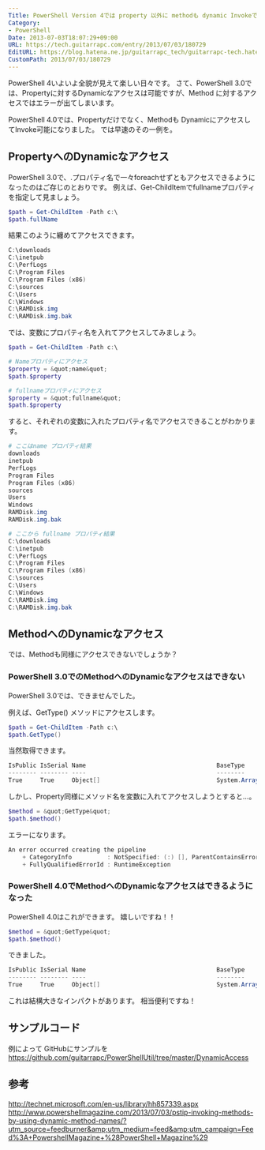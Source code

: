 ```yaml
---
Title: PowerShell Version 4では property 以外に methodも dynamic Invokeできるようになりました
Category:
- PowerShell
Date: 2013-07-03T18:07:29+09:00
URL: https://tech.guitarrapc.com/entry/2013/07/03/180729
EditURL: https://blog.hatena.ne.jp/guitarrapc_tech/guitarrapc-tech.hatenablog.com/atom/entry/11696248318757675848
CustomPath: 2013/07/03/180729
---
```


PowerShell 4いよいよ全貌が見えて楽しい日々です。
さて、PowerShell 3.0では、Propertyに対するDynamicなアクセスは可能ですが、Method に対するアクセスではエラーが出てしまいます。

PowerShell 4.0では、Propertyだけでなく、Methodも DynamicにアクセスしてInvoke可能になりました。
では早速のその一例を。



## PropertyへのDynamicなアクセス
PowerShell 3.0で、.プロパティ名で一々foreachせずともアクセスできるようになったのはご存じのとおりです。
例えば、Get-ChildItemでfullnameプロパティを指定して見ましょう。
```ps1
$path = Get-ChildItem -Path c:\
$path.fullName
```


結果このように纏めてアクセスできます。
```ps1
C:\downloads
C:\inetpub
C:\PerfLogs
C:\Program Files
C:\Program Files (x86)
C:\sources
C:\Users
C:\Windows
C:\RAMDisk.img
C:\RAMDisk.img.bak
```


では、変数にプロパティ名を入れてアクセスしてみましょう。
```ps1
$path = Get-ChildItem -Path c:\

# Nameプロパティにアクセス
$property = &quot;name&quot;
$path.$property

# fullnameプロパティにアクセス
$property = &quot;fullname&quot;
$path.$property
```


すると、それぞれの変数に入れたプロパティ名でアクセスできることがわかります。
```ps1
# ここはname プロパティ結果
downloads
inetpub
PerfLogs
Program Files
Program Files (x86)
sources
Users
Windows
RAMDisk.img
RAMDisk.img.bak

# ここから fullname プロパティ結果
C:\downloads
C:\inetpub
C:\PerfLogs
C:\Program Files
C:\Program Files (x86)
C:\sources
C:\Users
C:\Windows
C:\RAMDisk.img
C:\RAMDisk.img.bak
```


## MethodへのDynamicなアクセス
では、Methodも同様にアクセスできないでしょうか？

###  PowerShell 3.0でのMethodへのDynamicなアクセスはできない
PowerShell 3.0では、できませんでした。

例えば、GetType() メソッドにアクセスします。
```ps1
$path = Get-ChildItem -Path c:\
$path.GetType()
```


当然取得できます。
```ps1
IsPublic IsSerial Name                                     BaseType
-------- -------- ----                                     --------
True     True     Object[]                                 System.Array
```


しかし、Property同様にメソッド名を変数に入れてアクセスしようとすると...。
```ps1
$method = &quot;GetType&quot;
$path.$method()
```


エラーになります。
```ps1
An error occurred creating the pipeline
	+ CategoryInfo          : NotSpecified: (:) [], ParentContainsErrorRecordException
	+ FullyQualifiedErrorId : RuntimeException
```



###  PowerShell 4.0でMethodへのDynamicなアクセスはできるようになった
PowerShell 4.0はこれができます。
嬉しいですね！！

```ps1
$method = &quot;GetType&quot;
$path.$method()
```


できました。
```ps1
IsPublic IsSerial Name                                     BaseType
-------- -------- ----                                     --------
True     True     Object[]                                 System.Array
```


これは結構大きなインパクトがあります。
相当便利ですね！


## サンプルコード
例によって GitHubにサンプルを
https://github.com/guitarrapc/PowerShellUtil/tree/master/DynamicAccess

## 参考
http://technet.microsoft.com/en-us/library/hh857339.aspx
http://www.powershellmagazine.com/2013/07/03/pstip-invoking-methods-by-using-dynamic-method-names/?utm_source=feedburner&amp;utm_medium=feed&amp;utm_campaign=Feed%3A+PowershellMagazine+%28PowerShell+Magazine%29
